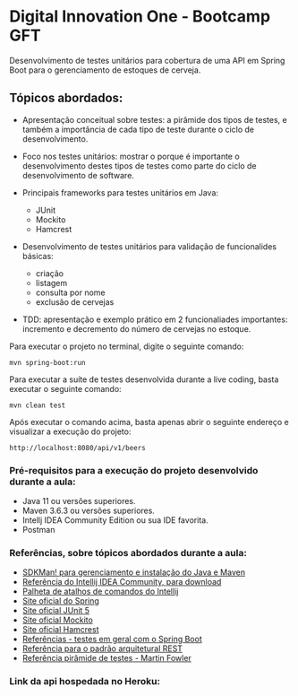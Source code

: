 <h1>Digital Innovation One - Bootcamp GFT</h1>

<p>Desenvolvimento de testes unitários para cobertura de uma API em Spring Boot para o gerenciamento de estoques de cerveja.<p>

<h2>Tópicos abordados:</h2>

* Apresentação conceitual sobre testes: a pirâmide dos tipos de testes, e também a importância de cada tipo de teste durante o ciclo de desenvolvimento.
* Foco nos testes unitários: mostrar o porque é importante o desenvolvimento destes tipos de testes como parte do ciclo de desenvolvimento de software.
* Principais frameworks para testes unitários em Java:

  - JUnit 
  - Mockito 
  - Hamcrest
    
* Desenvolvimento de testes unitários para validação de funcionalides básicas:
  - criação
  - listagem 
  - consulta por nome 
  - exclusão de cervejas
* TDD: apresentação e exemplo prático em 2 funcionaliades importantes: incremento e decremento do número de cervejas no estoque.

Para executar o projeto no terminal, digite o seguinte comando:

```shell script
mvn spring-boot:run 
```

Para executar a suíte de testes desenvolvida durante a live coding, basta executar o seguinte comando:

```shell script
mvn clean test
```

Após executar o comando acima, basta apenas abrir o seguinte endereço e visualizar a execução do projeto:

```
http://localhost:8080/api/v1/beers
```

<h3>Pré-requisitos para a execução do projeto desenvolvido durante a aula:</h3>

* Java 11 ou versões superiores.
* Maven 3.6.3 ou versões superiores.
* Intellj IDEA Community Edition ou sua IDE favorita.
* Postman

<h3>Referências, sobre tópicos abordados durante a aula:</h3>

* [SDKMan! para gerenciamento e instalação do Java e Maven](https://sdkman.io/)
* [Referência do Intellij IDEA Community, para download](https://www.jetbrains.com/idea/download)
* [Palheta de atalhos de comandos do Intellij](https://resources.jetbrains.com/storage/products/intellij-idea/docs/IntelliJIDEA_ReferenceCard.pdf)
* [Site oficial do Spring](https://spring.io/)
* [Site oficial JUnit 5](https://junit.org/junit5/docs/current/user-guide/)
* [Site oficial Mockito](https://site.mockito.org/)
* [Site oficial Hamcrest](http://hamcrest.org/JavaHamcrest/)
* [Referências - testes em geral com o Spring Boot](https://www.baeldung.com/spring-boot-testing)
* [Referência para o padrão arquitetural REST](https://restfulapi.net/)
* [Referência pirâmide de testes - Martin Fowler](https://martinfowler.com/articles/practical-test-pyramid.html#TheImportanceOftestAutomation)

<h3>Link da api hospedada no Heroku:</h3>


